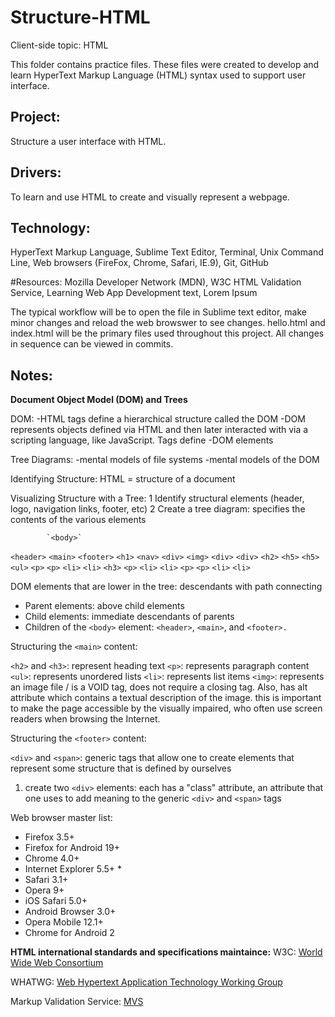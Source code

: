 # Structure-HTML
Client-side topic: HTML

This folder contains practice files.  These files were created to develop and learn HyperText Markup Language (HTML) syntax used to support user interface.

## Project: 
Structure a user interface with HTML.

## Drivers: 
To learn and use HTML to create and visually represent a webpage.

## Technology:  
HyperText Markup Language, Sublime Text Editor, Terminal, Unix Command Line, Web browsers (FireFox, Chrome, Safari, IE.9), Git, GitHub  

#Resources: 
Mozilla Developer Network (MDN), W3C HTML Validation Service, Learning Web App Development text, Lorem Ipsum

The typical workflow will be to open the file in Sublime text editor, make minor changes and reload the web browswer to see changes.  hello.html and index.html will be the primary files used throughout this project.  All changes in sequence can be viewed in commits.

## Notes:

**Document Object Model (DOM) and Trees**

DOM:
-HTML tags define a hierarchical structure called the DOM
-DOM represents objects defined via HTML and then later interacted with via a scripting language, like JavaScript. Tags define -DOM elements

Tree Diagrams:
-mental models of file systems
-mental models of the DOM

Identifying Structure:
HTML = structure of a document

Visualizing Structure with a Tree:
1 Identify structural elements (header, logo, navigation links, footer, etc)
2 Create a tree diagram: specifies the contents of the various elements

			`<body>`

  `<header>` 		`<main>`	`<footer>`
`<h1>` `<nav>`            `<div>` `<img>`      `<div>` `<div>`
		       `<h2>`	   `<h5>`      `<h5>`  `<ul>`
  		       `<p>`        `<p>`      `<li>`  `<li>`
		       `<h3>`	    `<p>`      `<li>`  `<li>`
		       `<p>`        `<p>`      `<li>`  `<li>`


DOM elements that are lower in the tree: descendants with path connecting

* Parent elements: above child elements
* Child elements: immediate descendants of parents
* Children of the `<body>` element: `<header>`, `<main>`, and `<footer>.`

Structuring the `<main>` content:

`<h2>` and `<h3>`: represent heading text
`<p>`:  represents paragraph content
`<ul>`: represents unordered lists
`<li>`: represents list items
`<img>`: represents an image file / is a VOID tag, does not require a closing tag. Also, has alt attribute which contains a textual description of the image. this is important to make the page accessible by the visually impaired, who often use screen readers when browsing the Internet.

Structuring the `<footer>` content:

`<div>` and `<span>`: generic tags that allow one to create elements that represent some structure that is defined by ourselves

1. create two `<div>` elements: each has a "class" attribute, an attribute that one uses to add meaning to the generic `<div>` and `<span>` tags
 


Web browser master list:
* Firefox 3.5+
* Firefox for Android 19+
* Chrome 4.0+
* Internet Explorer 5.5+ *
* Safari 3.1+
* Opera 9+
* iOS Safari 5.0+
* Android Browser 3.0+
* Opera Mobile 12.1+
* Chrome for Android 2

**HTML international standards and specifications maintaince:**
W3C: [World Wide Web Consortium](http://www.w3.org/)

WHATWG: [Web Hypertext Application Technology Working Group](http://www.whatwg.org/)

Markup Validation Service: [MVS](http://validator.w3.org/)
